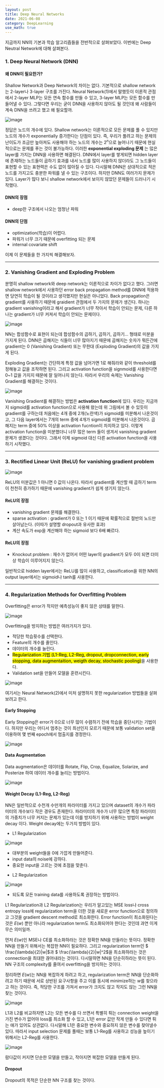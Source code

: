```yaml
---
layout: post
title: Deep Neural Networks
date: 2021-06-08
category: DeepLearning
use_math: true
---
```


지금까지 NN의 기본과 학습 알고리즘들을 전반적으로 살펴보았다. 이번에는 Deep Neutral Network에 대해 살펴본다.

### 1. Deep Neural Network (DNN)

#### 왜 DNN이 필요한가? 

Shallow Network과 Deep Network의 차이는 없다. 기본적으로 shallow network는 2-layer나 3-layer 구조를 가진다. Neural Network(1)에서 말했듯이 이론적 관점에서 2-layer MLP는 모든 연속 함수를 만들 수 있고, 3-layer MLP는 모든 함수를 만들어낼 수 있다. 그렇다면 우리는 굳이 DNN을 사용하지 않아도 될 것인데 왜 사람들이 계속 DNN을 쓰려고 했고 왜 필요할까.

![image](https://user-images.githubusercontent.com/61526722/120913197-28816d00-c6d0-11eb-8f38-ffc59913c9dc.png)

정답은 노드의 개수에 있다. Shallow network는 이론적으로 모든 문제를 풀 수 있지만 노드의 개수가 exponentially 증가한다는 단점이 있다. 즉, 우리가 풀려고 하는 문제의 난이도가 조금만 높아져도 사용해야 하는 노드의 개수는 $2^{n}$으로 늘어나기 때문에 현실적으로는 문제를 푸는 것이 불가능하다. 이러한 **exponential exploding 문제** 는 많은 layer를 가지는 DNN을 사용하면 해결된다. DNN에서 layer를 쌓게되면 hidden layer에 존재하는 노드들이 곱하기 효과를 내서 노드를 많이 사용하지 않더라도 그 노드들이 표현할 수 있는 표현력은 수도 없이 많아질 수 있다. 다시말해 DNN은 상대적으로 적은 노드를 가지고도 충분한 파워를 낼 수 있는 구조이다. 하지만 DNN도 여러가지 문제가 있다. Layer가 많다 보니 shallow network에서 보이지 않았던 문제들이 드러나기 시작했다. 

#### DNN의 장점 
- deep한 구조에서 나오는 엄청난 파워

#### DNN의 단점
- optimization(학습)이 어렵다.
- 파워가 너무 크기 때문에 overfitting 되는 문제
- internal covariate shift

이제 이 문제들을 한 가지씩 해결해보자.

---

### 2. Vanishing Gradient and Exploding Problem

분명히 shallow network와 deep network는 이론적으로 차이가 없다고 했다. 그러면 shallow network에서 사용하던 error back propagation method를 DNN에 적용하면 당연히 학습이 될 것이라고 생각했지만 현실은 아니었다. Back propagation은 gradient를 사용하기 때문에 graidient 관점에서 두 가지의 문제가 생긴다. 하나는 gradient vanishing이라고 해서  gradient가 너무 작아서 학습이 안되는 문제, 다른 하나는 gradient가 너무 커져서 학습이 안되는 문제이다. 

![image](https://user-images.githubusercontent.com/61526722/120913656-97ac9080-c6d3-11eb-94c4-dd4a7a2eb0d8.png)

NN는 합성함수로 표현이 되는데 합성함수의 곱하기, 곱하기, 곱하기... 형태로 미분을 가지게 된다. DNN은 곱해지는 식들이 너무 많아지기 때문에 곱해지는 숫자가 뭐든간에 gradient는 0 (Vanishing Gradient) 또는 무한대 (Exploding Gradient)의 값을 가지게 된다. 

Exploding Gradient는 간단하게 특정 값을 넘어가면 1로 해줘라와 같이 threshold를 정해놓고 값을 조작하면 된다. 그리고 activation function을 signmoid를 사용한다면 0~1 값을 가지지 때문에 잘 일어나지 않는다. 따라서 우리의 숙제는 Vanishing Gradient를 해결하는 것이다.

![image](https://user-images.githubusercontent.com/61526722/120913802-d2fb8f00-c6d4-11eb-988b-ad57f9ef7450.png)

Vanishing Gradient를 해결하는 방법은 **activation function**에 있다. 우리는 지금까지 sigmoid를 activation function으로 사용해 왔는데 위 그림에서 볼 수 있듯이 gradient를 구하는데 처음에는 4개 중에 2개(노란색)가 sigmoid를 미분해서 나온것이고, 그 다음 layer에서는 7개의 term 중에 4개가 sigmoid를 미분해서 나온것이다. 곱해지는 term 중에 50% 이상을 activation fucntion이 차지하고 있다. 이렇게 activation function을 미분했더니 너무 많은 term 들이 생겨서 vanishing gradient 문제가 생겼다는 것이다. 그래서 이제 sigmoid 대신 다른 activation function을 사용하기 시작했다. 

---

### 3. Rectified Linear Unit (ReLU) for vanishing gradient problem

![image](https://user-images.githubusercontent.com/61526722/120914025-46ea6700-c6d6-11eb-95a2-a168ef870275.png)

ReLU의 미분값은 1 아니면 0 값이 나온다. 따라서 gradient를 계산할 때 곱하기 term이 천천히 증가하기 때문에 vanishing gradient가 쉽게 생기지 않는다. 

#### ReLU의 장점

- vanishing gradient 문제를 해결한다.
- sparse activation : gradient가 0 또는 1 이기 때문에 확률적으로 절반의 노드만 살아남는다. (이따가 설명할 dropout과 유사한 효과)
- 계산 속도가 exp을 계산해야 하는 sigmoid 보다 6배 빠르다.

#### ReLU의 장점

- Knockout problem : 재수가 없어서 어떤 layer의 gradient가 모두 0이 되면 더이상 학습이 이루어지지 않는다. 


일반적으로 hidden layer에서는 ReLU를 많이 사용하고, classification을 위한 NN의 output layer에서는 sigmoid나 tanh를 사용한다. 

---

### 4. Regularization Methods for Overfitting Problem

Overfitting은 error가 작지만 예측성능이 좋지 않은 상태를 말한다.

![image](https://user-images.githubusercontent.com/61526722/120914306-55d21900-c6d8-11eb-87d0-79013c143f35.png)

Overfitting을 방지하는 방법은 여러가지가 있다. 

- 적당한 학습횟수를 선택한다.
- Feature의 개수를 줄인다.
- 데이터의 개수를 늘린다.
- <mark>Regularization 기법 (L1-Reg, L2-Reg, dropout, dropconnection, early stopping, data augmentaition, weigth decay, stochastic pooling)</mark>을 사용한다.
- Validation set을 만들어 모델을 훈련시킨다.

![image](https://user-images.githubusercontent.com/61526722/120914466-5ae39800-c6d9-11eb-8dbf-f27442ce54ef.png)


여기서는 Neural Network(2)에서 미처 설명하지 못한 regularization 방법들을 살펴보려고 한다. 

#### Early Stopping 

Early Stopping은 error가 0으로 너무 많이 수렴하기 전에 학습을 중단시키는 기법이다. 하지만 우리는 어디서 멈추는 것이 최선인지 모르기 때문에 보통 validation set을 이용하여 몇 번째 epoch에서 멈출지를 경정한다. 

![image](https://user-images.githubusercontent.com/61526722/120914495-849cbf00-c6d9-11eb-9d73-93a9cb39a5e3.png)

#### Data Augmentation

Data augmentation은 데이터를 Rotate, Flip, Crop, Equalize, Solarize, and Posterize 하여 데이터 개수를 늘리는 방법이다. 

![image](https://user-images.githubusercontent.com/61526722/120915531-2541ad80-c6df-11eb-84ad-35d9ace7fadd.png)



#### Weight Decay (L1-Reg, L2-Reg)

NN은 일반적으로 수천개 수만개의 파라미터를 가지고 있으며 dataset의 개수가 파라미터의 개수보다 작은 경우도 존재한다. 파라미터의 개수가 너무 많으면 특정 파라미터의 가중치가 너무 커지는 문제가 있는데 이를 방지하기 위해 사용하는 방법이 weight decay 이다. Weight decay에는 두가지 방법이 있다. 

+ L1 Regularization

![image](https://user-images.githubusercontent.com/61526722/120914628-73a07d80-c6da-11eb-83a6-0a08723d4a4f.png)

  - 대부분의 weight들을 0에 가깝게 만들어준다.
  - input data의 noise에 강하다. 
  - 중요한 input을 고르는 것에 초점을 맞춘다.

+ L2 Regularization

![image](https://user-images.githubusercontent.com/61526722/120914680-a5194900-c6da-11eb-9512-ff1fc0ffb3cf.png)

  - 되도록 모든 training data를 사용하도록 권장하는 방법이다. 

L1 Regularization과 L2 Regularization는 우리가 알고있는 MSE loss나 cross entropy loss에 regularization term을 더한 것을 새로운 error function으로 정의하고 그것을 gradient descent method로 최소화한다. Error function이 최소화된다는 것은 $E(w)$ 뿐만 아니라 regularization term도 최소화되어야 한다는 것인데 과연 이게 무슨 의미일까.

먼저 $E(w)$인 MSE나 CE를 최소화하라는 것은 정확한 NN을 만들라는 뜻이다. 정확한 NN을 만들기 위해서는 복잡한 NN이 필요하다. 그리고 regularization term인 $ \frac{\lambda}{2}|w|$과 $ \frac{\lambda}{2}|w|^2$을 최소화하라는 것은 connection을 최대한 끊어내라는 것이다. 다시말하면 NN을 단순히하라는 뜻이 된다. NN 구조의 complexity를 줄여서 overfitting을 방지하는 것이다. 

정리하면 $E(w)$는 NN을 복잡하게 하려고 하고, regularization term은 NN을 단순화하려고 하기 때문에 서로 상반된 요구사항을 주고 이를 동시에 minimize하는 $w$를 찾으라고 하는 것이다. 즉, 적당한 구조를 가져서 error가 크지도 않고 작지도 않는 그런 NN을 찾는 것이다. 

![image](https://user-images.githubusercontent.com/61526722/120915352-19092080-c6de-11eb-8728-cfde1d008d73.png)

L1과 L2를 비교하자면 L2는 모든 변수를 다 쓰면서 특별히 튀는 connection weight을 가진 변수가 없어야 loss를 최소화 할 수 있고, L1은 error 값만 작게 만들 수 있다면 튀는 애가 있어도 상관없다. 다시말해 L1은 중요한 변수와 중요하지 않은 변수를 찾아낼수 있다. 따라서 input selection 문제를 풀때는 보통 L1-Reg를 사용하고 성능을 높이기 위해서는 L2-Reg를 사용한다. 

![image](https://user-images.githubusercontent.com/61526722/120915470-ca0fbb00-c6de-11eb-860e-26803a5edcc9.png)

람다값이 커지면 단순한 모델을 만들고, 작아지면 복잡한 모델을 만들게 된다. 


#### Dropout

Dropout의 목적은 단순한 NN 구조를 찾는 것이다.  


